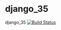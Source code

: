 # django_35
django_35
[![Build Status](https://travis-ci.org/Ricardh522/django_35.svg?branch=master)](https://travis-ci.org/Ricardh522/django_35)
